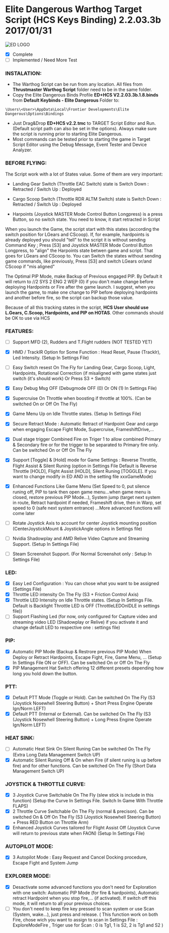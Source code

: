 # Elite Dangerous Warthog Target Script (HCS Keys Binding) 2.2.03.3b 2017/01/31

![ED LOGO](http://edassets.org/img/preview/elite-dangerous-logo_grey.png)

- [x] Complete
- [ ] Implemented / Need More Test

### INSTALATION:

* The Warthog Script can be run from any location. All files from __Thrustmaster Warthog Script__ folder need to be in the same folder.
* Copy the Elite Dangerous Binds Profile __ED+HCS V2.2.03.3b.1.8.binds__ from __Default Keybinds - Elite Dangerous__ Folder to:
```
\Users\<User>\AppData\Local\Frontier Developments\Elite Dangerous\Options\Bindings
```

* Just Drag&Drop __ED+HCS v2.2.tmc__ to TARGET Script Editor and Run. (Default script path can also be set in the options). Always make sure the script is running prior to starting Elite Dangerous.
* Most commands can be tested prior to starting the game in Target Script Editor using the Debug Message, Event Tester and Device Analyzer.

### BEFORE FLYING:

The Script work with a lot of States value. Some of them are very important:

 * Landing Gear Switch (Throttle EAC Switch) state is Switch Down : Retracted / Switch Up : Deployed
 
 * Cargo Scoop Switch (Throttle RDR ALTM Switch) state is Switch Down : Retracted / Switch Up : Deployed

 * Harpoints (Joystick MASTER Mode Control Button Longpress) is a press Button, so no switch state. You need to know, it start retracted in Script
 

When you launch the Game, the script start with this states (according the switch position for LGears and CScoop). 
If, for example, hardpoints is already deployed you should "tell" to the script it is without sending Command Key ; Press [S3] and Joystick MASTER Mode Control Button Longpress, to "align" the Harpoints state betwen game and script.
That goes for LGears and CScoop to. You can Switch the states without sending game commands, like previously, Press [S3] and switch LGears or/and CScoop if "mis aligned" 

The Optimal PIP Mode, make Backup of Previous engaged PIP. By Default it will return to //2 SYS 2 ENG 2 WEP (0) if you don't make change before deploying Hardpoints or Fire after the game launch. 
I suggest, when you launch the game, to make one change to PIP before deploying hardpoints and another before fire, so the script can backup those value.

Because of all this tracking states in the script, __HCS User should use L.Gears, C.Scoop, Hardpoints, and PIP on HOTAS__. Other commands should be OK to use via HCS

### FEATURES:

- [ ] Support MFD (2), Rudders and T.Flight rudders (NOT TESTED YET)
- [x] HMD / TrackIR Option for Some Function : Head Reset, Pause (TrackIr), Led Intensity. (Setup In Settings File)
- [ ] Easy Switch resest On The Fly for Landing Gear, Cargo Scoop, Light, Hardpoints, Rotational Correction (if misaligned with game states just switch (it's should work) Or Press S3 + Switch)
- [x] Easy Debug Msg OFF (Debugmode OFF (0) Or ON (1) In Settings File)
- [x] Supercruise On Throttle when boosting if throttle at 100%. (Can be switched On or Off On The Fly)
- [x] Game Menu Up on Idle Throttle states. (Setup In Settings File)
- [x] Secure Retract Mode : Automatic Retract of Hardpoint Gear and cargo  when engaging Escape Fight Mode, Supercruise, FrameshiftDrive,...
- [x] Dual stage trigger Combined Fire on Triger 1 to allow combined Primary & Secondary fire or for the trigger to be separated to Primary fire only. Can be switched On or Off On The Fly
- [x] Support [Toggle] & [Hold] mode for Game Settings : Reverse Throttle, Flight Assist & Silent Runing (option in Settings File Default is Reverse Throttle [HOLD],  Flight Assist [HOLD], Silent Runing [TOGGLE]. If you want to change modify in ED AND in the setting file xxxGameMode)
- [x] Enhanced Functions Like Game Menu (Set Speed to 0, put silence runing off, PIP to tank then open game menu...when game menu is closed, restore previous PIP Mode...), System jump (target next system in route, Retract hardpoint if needed, Frameshift drive, then in Warp, set speed to 0 (safe next system entrance) ...More advanced functions will come later
- [ ] Rotate Joystick Axis to account for center Joystick mounting position (CenterJoystickMount & JoystickAngle options in Settings file)
- [ ] Nvidia Shadowplay and AMD Relive Video Capture and Streaming Support. (Setup In Settings File)
- [ ] Steam Screenshot Support. (For Normal Screenshot only : Setup In Settings File)


### LED:
	
- [x] Easy Led Configuration : You can chose what you want to be assigned (Settings File)
- [x] Throttle LED intensity On The Fly (S3 + Friction Control Axis)
- [x] Throttle LED Intensity on Idle Throttle states. (Setup In Settings File. Default is Backlight Throttle LED is OFF (ThrottleLEDOnIDLE in settings file))
- [ ] Support Flashing Led (for now, only configured for Capture video and streaming video LED (Shadowplay or Relive) if you activate it and change default LED to respective one : settings file)
	
### PIP:

- [x] Automatic PIP Mode (Backup & Restrore previous PIP Mode) When Deploy or Retract Hardpoints, Escape Fight, Fire, Game Menu, ... (Setup In Settings File ON or OFF). Can be switched On or Off On The Fly
- [x] PIP Management Hat Switch offering 12 different presets depending how long you hold down the button.

### PTT:

- [x] Default PTT Mode (Toggle or Hold). Can be switched  On The Fly (S3 (Joystick Nosewhell Steering Button) + Short Press Engine Operate Ign/Norm LEFT)
- [x] Default PTT (Internal or External). Can be switched On The Fly (S3 (Joystick Nosewhell Steering Button) + Long Press Engine Operate Ign/Norm LEFT)
	
### HEAT SINK:

- [ ] Automatic Heat Sink On Silent Runing Can be switched  On The Fly (Extra Long Data Management Switch UP)
- [x] Automatic Silent Runing Off & On when Fire (if silent runing is up before fire) and for other functions. Can be switched  On The Fly (Short Data Management Switch UP)

### JOYSTICK & THROTTLE CURVE:

- [x] 3 Joystick Curve Switchable On The Fly (slew stick is include in this function) (Setup the Curve In Settings File. Switch In Game With Throttle FLAPS)
- [x] 2 Throttle Curve Switchable On The Fly (normal & precison). Can be switched On & Off On The Fly (S3 (Joystick Nosewhell Steering Button) + Press RED Button on Throttle Arm)
- [x] Enhanced Joystick Curves tailored for Flight Assist Off (Joystick Curve will return to previous state when FAON) (Setup In Settings File)

### AUTOPILOT MODE:

- [x] 3 Autopilot Mode : Easy Request and Cancel Docking procedure, Escape Fight and System Jump

### EXPLORER MODE:

- [x] Desactivate some advanced functions you don't need for Exploration with one switch: Automatic PIP Mode (for fire & hardpoints), Automatic retract Hardpoint when you stop fire,... (if activated). If switch off this mode, it will return to all your previous choices.
- [ ] You don't need to keep fire key pressed to scan system or use Scan (System, wake...), just press and release. ( This function work on both Fire, chose wich you want to assign to scan in Settings File : ExploreModeFire , Triger use for Scan : 0 is Tg1, 1 is S2, 2 is Tg1 and S2 )